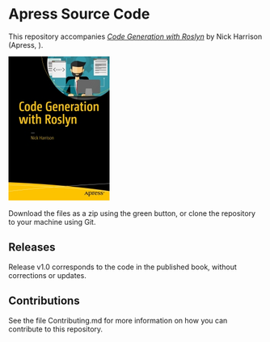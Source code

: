# Apress Source Code

This repository accompanies [*Code Generation with Roslyn*](http://www.apress.com/9781484222102) by Nick Harrison (Apress, ).

[comment]: #cover
![Cover image](9781484222102.jpg)

Download the files as a zip using the green button, or clone the repository to your machine using Git.

## Releases

Release v1.0 corresponds to the code in the published book, without corrections or updates.

## Contributions

See the file Contributing.md for more information on how you can contribute to this repository.
